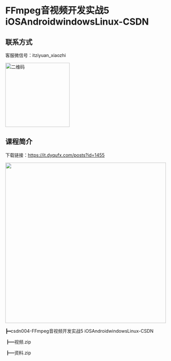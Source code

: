 # FFmpeg音视频开发实战5 iOSAndroidwindowsLinux-CSDN

## 联系方式

客服微信号：itziyuan_xiaozhi

<img src="https://ziyuanyun.oss-cn-guangzhou.aliyuncs.com/common/20240614073449/666b82192834a.jpg" width="200" height="200" alt="二维码">

## 课程简介

下载链接：https://it.dyqufx.com/posts?id=1455

<img src="https://ziyuanyun.oss-cn-guangzhou.aliyuncs.com/yun/20240515153939/664466bbb6086.jpg" width="500" alt="">

  ┣━csdn004-FFmpeg音视频开发实战5 iOSAndroidwindowsLinux-CSDN

 ┣━视频.zip

 ┣━资料.zip

  